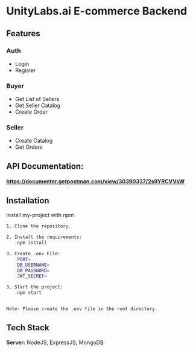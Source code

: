 # UnityLabs.ai E-commerce Backend

## Features

### Auth

- Login
- Register

### Buyer

- Get List of Sellers
- Get Seller Catalog
- Create Order

### Seller

- Create Catalog
- Get Orders

## API Documentation:

#### https://documenter.getpostman.com/view/30390337/2s9YRCVVsW

## Installation

Install my-project with npm

```bash
1. Clone the repository.

2. Install the requirements:
    npm install

3. Create .env File:
    PORT=
    DB_USERNAME=
    DB_PASSWORD=
    JWT_SECRET=

3. Start the project:
    npm start


Note: Please create the .env file in the root directory.
```

## Tech Stack

**Server:** NodeJS, ExpressJS, MongoDB
